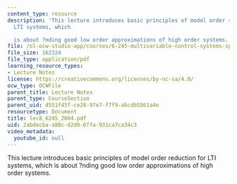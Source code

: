 ```yaml
---
content_type: resource
description: 'This lecture introduces basic principles of model order reduction for
  LTI systems, which

  is about ?nding good low order approximations of high order systems.'
file: /ol-ocw-studio-app/courses/6-245-multivariable-control-systems-spring-2004/2abdecbaa80cd2d06ffa931ca7ca34c3_lec8_6245_2004.pdf
file_size: 162324
file_type: application/pdf
learning_resource_types:
- Lecture Notes
license: https://creativecommons.org/licenses/by-nc-sa/4.0/
ocw_type: OCWFile
parent_title: Lecture Notes
parent_type: CourseSection
parent_uid: d551f45f-ce28-97e7-f7f9-abcdb5561a4e
resourcetype: Document
title: lec8_6245_2004.pdf
uid: 2abdecba-a80c-d2d0-6ffa-931ca7ca34c3
video_metadata:
  youtube_id: null
---
```

This lecture introduces basic principles of model order reduction for LTI systems, which
is about ?nding good low order approximations of high order systems.